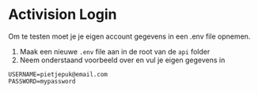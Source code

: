 # Activision Login 
Om te testen moet je je eigen account gegevens in een .env file opnemen. 

1. Maak een nieuwe `.env` file aan in de root van de `api` folder
2. Neem onderstaand voorbeeld over en vul je eigen gegevens in

```
USERNAME=pietjepuk@email.com
PASSWORD=mypassword
```
